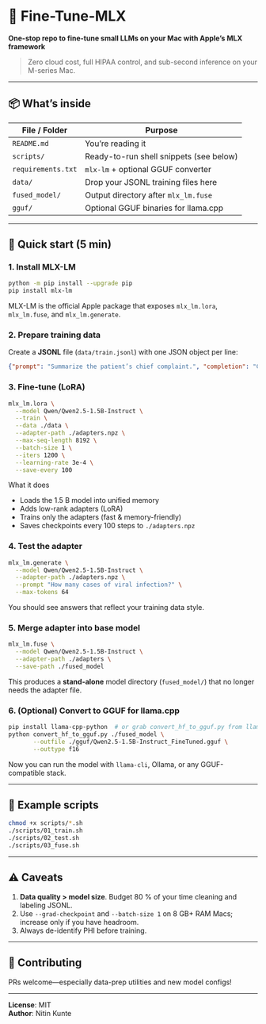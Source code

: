 # 🏥 Fine-Tune-MLX  
**One-stop repo to fine-tune small LLMs on your Mac with Apple’s MLX framework**

> Zero cloud cost, full HIPAA control, and sub-second inference on your M-series Mac.

---

## 📦 What’s inside

| File / Folder | Purpose |
|---------------|---------|
| `README.md` | You’re reading it |
| `scripts/` | Ready-to-run shell snippets (see below) |
| `requirements.txt` | `mlx-lm` + optional GGUF converter |
| `data/` | Drop your JSONL training files here |
| `fused_model/` | Output directory after `mlx_lm.fuse` |
| `gguf/` | Optional GGUF binaries for llama.cpp |

---

## 🚀 Quick start (5 min)

### 1. Install MLX-LM
```bash
python -m pip install --upgrade pip
pip install mlx-lm
```
MLX-LM is the official Apple package that exposes `mlx_lm.lora`, `mlx_lm.fuse`, and `mlx_lm.generate`.

### 2. Prepare training data
Create a **JSONL** file (`data/train.jsonl`) with one JSON object per line:

```json
{"prompt": "Summarize the patient’s chief complaint.", "completion": "Chest pain for 2 hours."}
```

### 3. Fine-tune (LoRA)
```bash
mlx_lm.lora \
  --model Qwen/Qwen2.5-1.5B-Instruct \
  --train \
  --data ./data \
  --adapter-path ./adapters.npz \
  --max-seq-length 8192 \
  --batch-size 1 \
  --iters 1200 \
  --learning-rate 3e-4 \
  --save-every 100
```
What it does  
- Loads the 1.5 B model into unified memory  
- Adds low-rank adapters (LoRA)  
- Trains only the adapters (fast & memory-friendly)  
- Saves checkpoints every 100 steps to `./adapters.npz`

### 4. Test the adapter
```bash
mlx_lm.generate \
  --model Qwen/Qwen2.5-1.5B-Instruct \
  --adapter-path ./adapters.npz \
  --prompt "How many cases of viral infection?" \
  --max-tokens 64
```
You should see answers that reflect your training data style.

### 5. Merge adapter into base model
```bash
mlx_lm.fuse \
  --model Qwen/Qwen2.5-1.5B-Instruct \
  --adapter-path ./adapters \
  --save-path ./fused_model
```
This produces a **stand-alone** model directory (`fused_model/`) that no longer needs the adapter file.

### 6. (Optional) Convert to GGUF for llama.cpp
```bash
pip install llama-cpp-python  # or grab convert_hf_to_gguf.py from llama.cpp repo
python convert_hf_to_gguf.py ./fused_model \
       --outfile ./gguf/Qwen2.5-1.5B-Instruct_FineTuned.gguf \
       --outtype f16
```
Now you can run the model with `llama-cli`, Ollama, or any GGUF-compatible stack.

---

## 🧪 Example scripts

```bash
chmod +x scripts/*.sh
./scripts/01_train.sh
./scripts/02_test.sh
./scripts/03_fuse.sh
```

---

## ⚠️ Caveats

1. **Data quality > model size**. Budget 80 % of your time cleaning and labeling JSONL.  
2. Use `--grad-checkpoint` and `--batch-size 1` on 8 GB+ RAM Macs; increase only if you have headroom.  
3. Always de-identify PHI before training.

---

## 🤝 Contributing

PRs welcome—especially data-prep utilities and new model configs!

---

**License**: MIT  
**Author**: Nitin Kunte
